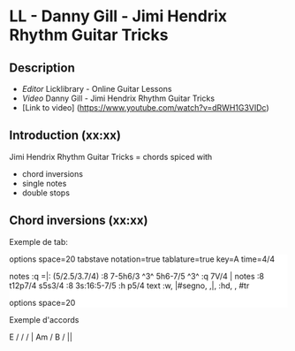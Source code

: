 <script src="_static/jtab.tardate.com/jquery.js" type="text/javascript"></script>
<script src="_static/jtab.tardate.com/raphael.js" type="text/javascript"></script>
<script src="_static/jtab.tardate.com/jtab.js" type="text/javascript"></script>

<script src="_static/vextab@3.0.6/vextab-div.js" type="text/javascript"></script>

# LL - Danny Gill - Jimi Hendrix Rhythm Guitar Tricks #

## Description ##

- *Editor* Licklibrary - Online Guitar Lessons
- *Video* Danny Gill - Jimi Hendrix Rhythm Guitar Tricks
- [Link to video] (https://www.youtube.com/watch?v=dRWH1G3VIDc)



## Introduction (xx:xx) ##

Jimi Hendrix Rhythm Guitar Tricks = chords spiced with
 - chord inversions
 - single notes
 - double stops


## Chord inversions (xx:xx) ##

Exemple de tab:

<div class="vex-tabdiv" width="680" scale="1.0" editor="false" style="background-color: white;">
  options space=20
  tabstave
  notation=true tablature=true
  key=A time=4/4

  notes :q =|: (5/2.5/3.7/4) :8 7-5h6/3 ^3^ 5h6-7/5 ^3^ :q 7V/4 |
  notes :8 t12p7/4 s5s3/4 :8 3s:16:5-7/5 :h p5/4
  text :w, |#segno, ,|, :hd, , #tr

  options space=20
</div>

Exemple d'accords
<div class="jtab"> E / / / | Am / B / || </div>
